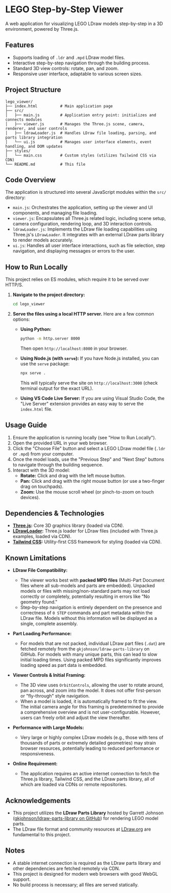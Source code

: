 # LEGO Step-by-Step Viewer

A web application for visualizing LEGO LDraw models step-by-step in a 3D environment, powered by Three.js.

## Features

- Supports loading of `.ldr` and `.mpd` LDraw model files.
- Interactive step-by-step navigation through the building process.
- Standard 3D view controls: rotate, pan, and zoom.
- Responsive user interface, adaptable to various screen sizes.

## Project Structure

```
lego_viewer/
├── index.html          # Main application page
├── src/
│   ├── main.js         # Application entry point: initializes and connects modules
│   ├── viewer.js       # Manages the Three.js scene, camera, renderer, and user controls
│   ├── ldrawLoader.js  # Handles LDraw file loading, parsing, and parts library integration
│   └── ui.js           # Manages user interface elements, event handling, and DOM updates
├── styles/
│   └── main.css        # Custom styles (utilizes Tailwind CSS via CDN)
└── README.md           # This file
```

## Code Overview

The application is structured into several JavaScript modules within the `src/` directory:

- `main.js`: Orchestrates the application, setting up the viewer and UI components, and managing file loading.
- `viewer.js`: Encapsulates all Three.js related logic, including scene setup, camera configuration, rendering loop, and 3D interaction controls.
- `ldrawLoader.js`: Implements the LDraw file loading capabilities using Three.js's `LDrawLoader`. It integrates with an external LDraw parts library to render models accurately.
- `ui.js`: Handles all user interface interactions, such as file selection, step navigation, and displaying messages or errors to the user.

## How to Run Locally

This project relies on ES modules, which require it to be served over HTTP/S.

1.  **Navigate to the project directory:**

    ```bash
    cd lego_viewer
    ```

2.  **Serve the files using a local HTTP server.** Here are a few common options:

    - **Using Python:**

      ```bash
      python -m http.server 8000
      ```

      Then open `http://localhost:8000` in your browser.

    - **Using Node.js (with `serve`):**
      If you have Node.js installed, you can use the `serve` package:

      ```bash
      npx serve .
      ```

      This will typically serve the site on `http://localhost:3000` (check terminal output for the exact URL).

    - **Using VS Code Live Server:**
      If you are using Visual Studio Code, the "Live Server" extension provides an easy way to serve the `index.html` file.

## Usage Guide

1.  Ensure the application is running locally (see "How to Run Locally").
2.  Open the provided URL in your web browser.
3.  Click the "Choose File" button and select a LEGO LDraw model file (`.ldr` or `.mpd`) from your computer.
4.  Once the model loads, use the "Previous Step" and "Next Step" buttons to navigate through the building sequence.
5.  Interact with the 3D model:
    - **Rotate:** Click and drag with the left mouse button.
    - **Pan:** Click and drag with the right mouse button (or use a two-finger drag on touchpads).
    - **Zoom:** Use the mouse scroll wheel (or pinch-to-zoom on touch devices).

## Dependencies & Technologies

- **[Three.js](https://threejs.org/):** Core 3D graphics library (loaded via CDN).
- **[LDrawLoader](https://threejs.org/docs/#examples/en/loaders/LDrawLoader):** Three.js loader for LDraw files (included with Three.js examples, loaded via CDN).
- **[Tailwind CSS](https://tailwindcss.com/):** Utility-first CSS framework for styling (loaded via CDN).

## Known Limitations

- **LDraw File Compatibility:**

  - The viewer works best with **packed MPD files** (Multi-Part Document files where all sub-models and parts are embedded). Unpacked models or files with missing/non-standard parts may not load correctly or completely, potentially resulting in errors like "No geometry found."
  - Step-by-step navigation is entirely dependent on the presence and correctness of `0 STEP` commands and part metadata within the LDraw file. Models without this information will be displayed as a single, complete assembly.

- **Part Loading Performance:**

  - For models that are not packed, individual LDraw part files (`.dat`) are fetched remotely from the `gkjohnson/ldraw-parts-library` on GitHub. For models with many unique parts, this can lead to slow initial loading times. Using packed MPD files significantly improves loading speed as part data is embedded.

- **Viewer Controls & Initial Framing:**

  - The 3D view uses `OrbitControls`, allowing the user to rotate around, pan across, and zoom into the model. It does not offer first-person or "fly-through" style navigation.
  - When a model is loaded, it is automatically framed to fit the view. The initial camera angle for this framing is predetermined to provide a comprehensive overview and is not user-configurable. However, users can freely orbit and adjust the view thereafter.

- **Performance with Large Models:**

  - Very large or highly complex LDraw models (e.g., those with tens of thousands of parts or extremely detailed geometries) may strain browser resources, potentially leading to reduced performance or responsiveness.

- **Online Requirement:**
  - The application requires an active internet connection to fetch the Three.js library, Tailwind CSS, and the LDraw parts library, all of which are loaded via CDNs or remote repositories.

## Acknowledgements

- This project utilizes the **LDraw Parts Library** hosted by Garrett Johnson ([gkjohnson/ldraw-parts-library on GitHub](https://github.com/gkjohnson/ldraw-parts-library)) for rendering LEGO model parts.
- The LDraw file format and community resources at [LDraw.org](https://www.ldraw.org/) are fundamental to this project.

## Notes

- A stable internet connection is required as the LDraw parts library and other dependencies are fetched remotely via CDN.
- This project is designed for modern web browsers with good WebGL support.
- No build process is necessary; all files are served statically.
